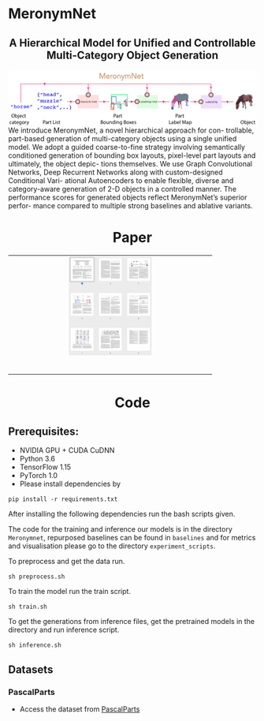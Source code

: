 # MeronymNet
<!-- <img src='imgs/teaser_SBGAN.jpg' align="right" width=384> -->
<center><h2>A Hierarchical Model for Unified and Controllable Multi-Category Object Generation</h2></center>
<img src='https://github.com/meronymnet/meronymnet.github.io/blob/main/resources/meronymnet-overview-v2.png' align="center">
We introduce MeronymNet, a novel hierarchical approach for con- trollable, part-based generation of multi-category objects using a single unified model. We adopt a guided coarse-to-fine strategy involving semantically conditioned generation of bounding box layouts, pixel-level part layouts and ultimately, the object depic- tions themselves. We use Graph Convolutional Networks, Deep Recurrent Networks along with custom-designed Conditional Vari- ational Autoencoders to enable flexible, diverse and category-aware generation of 2-D objects in a controlled manner. The performance scores for generated objects reflect MeronymNet’s superior perfor- mance compared to multiple strong baselines and ablative variants.
<table align=center width=850px>
  <center><h1>Paper</h1></center>
  <tr>
  <td width=400px align=center>
  <!-- <p style="margin-top:4px;"></p> -->
  <a href="https://drive.google.com/file/d/1NnY4tcV1wnlSWMzT_Ae6hH6v5l8GCIrX/view?usp=sharing"><img style="height:200px" src="https://github.com/meronymnet/meronymnet.github.io/blob/main/resources/Paper_crop.png"></a>
  <center>
  <span style="font-size:20pt"><a href="hhttps://drive.google.com/file/d/1NnY4tcV1wnlSWMzT_Ae6hH6v5l8GCIrX/view?usp=sharing"></a>&nbsp;
  </center>
  </td>
  </tr>
  </table>
<center><h1>Code</h1></center>

## Prerequisites:
- NVIDIA GPU + CUDA CuDNN
- Python 3.6
- TensorFlow 1.15
- PyTorch 1.0
- Please install dependencies by
```
pip install -r requirements.txt
```
After installing the following dependencies run the bash scripts given.

The code for the training and inference our models is in the directory ```Meronymnet```, repurposed baselines can be found in ```baselines``` and for metrics and visualisation please go to the directory ```experiment_scripts```.


To preprocess and get the data run.
```
sh preprocess.sh
```
To train the model run the train script.
```
sh train.sh
```
To get the generations from inference files, get the pretrained models in the directory and run inference script.
```
sh inference.sh
```
## Datasets
### PascalParts
- Access the dataset from <a href="http://roozbehm.info/pascal-parts/pascal-parts.html">PascalParts</a>
